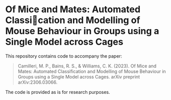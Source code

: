 # Of Mice and Mates: Automated Classication and Modelling of Mouse Behaviour in Groups using a Single Model across Cages

This repository contains code to accompany the paper:

   > Camilleri, M. P., Bains, R. S., & Williams, C. K. (2023). Of Mice and Mates: Automated Classification and Modelling of Mouse Behaviour in Groups using a Single Model across Cages. arXiv preprint arXiv:2306.03066.

The code is provided as is for research purposes.

